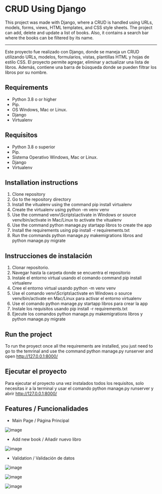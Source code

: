 
# CRUD Using Django

This project was made with Django, where a CRUD is handled using URLs, models, forms, views, HTML templates, and CSS style sheets. The project can add, delete and update a list of books. Also, it contains a search bar where the books can be filtered by its name.

****
Este proyecto fue realizado con Django, donde se maneja un CRUD utilizando URLs, modelos, formularios, vistas, plantillas HTML y hojas de estilo CSS. El proyecto permite agregar, eliminar y actualizar una lista de libros. Además, contiene una barra de búsqueda donde se pueden filtrar los libros por su nombre.




## Requirements

* Python 3.8 o or higher
* Pip.
* OS Windows, Mac or Linux.
* Django
* Virtualenv

## Requisitos
* Python 3.8 o superior
* Pip.
* Sistema Operativo Windows, Mac or Linux.
* Django
* Virtualenv

## Installation instructions

1. Clone repository
2. Go to the repository directory
3. Install the vitualenv using the command pip install virtualenv
4. Create the virtualenv using python -m venv venv 
5. Use the command venv\Scripts\activate in Windows or source venv/bin/activate in Mac/Linux to activate the vitualenv
6. Use the command python manage.py startapp libros to create the app
7. Install the requirements using pip install -r requirements.txt
8. Run the commands python manage.py makemigrations libros and python manage.py migrate


## Instrucciones de instalación

1. Clonar repositorio.
2. Navegar hasta la carpeta donde se encuentra el repositorio
3. Instale el entorno virtual usando el comando command pip install virtualenv
4. Cree el entorno virtual usando python -m venv venv 
5. Use el comando venv\Scripts\activate en Windows o source venv/bin/activate en Mac/Linux para activar el entorno virtualenv
6. Use el comando python manage.py startapp libros para crear la app
7. Instale los requisitos usando pip install -r requirements.txt
8. Ejecute los comandos python manage.py makemigrations libros y
python manage.py migrate

## Run the project

To run the proyect once all the requirements are installed, you just need to go to the temrinal and use the command python manage.py runserver and open http://127.0.0.1:8000/ 

## Ejecutar el proyecto

Para ejecutar el proyecto una vez instalados todos los requisitos, solo necesitas ir a la terminal y usar el comando python manage.py runserver y abrir http://127.0.0.1:8000/


## Features / Funcionalidades

* Main Page / Página Principal

 ![image](https://github.com/user-attachments/assets/a58e4cda-05e6-4e0b-ad79-dcbb0ab3389c)

* Add new book / Añadir nuevo libro

 ![image](https://github.com/user-attachments/assets/2fdfce79-fd5e-4775-8645-7ea54f27fa67)
 
* Validation / Validación de datos

 ![image](https://github.com/user-attachments/assets/0d160306-4b67-4a45-9b1e-d63b408f634a)

 ![image](https://github.com/user-attachments/assets/73ee9bc6-97fc-4e01-a203-e61dc6f0fd9c)

 ![image](https://github.com/user-attachments/assets/6f1c86c6-0d4b-434a-9f59-3d86b3c94aec)




 
